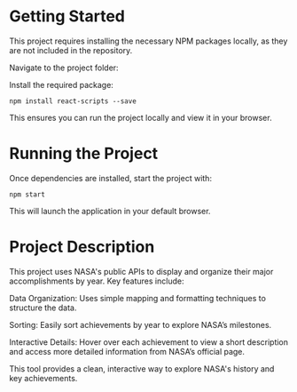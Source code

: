# Getting Started

This project requires installing the necessary NPM packages locally, as they are not included in the repository.

Navigate to the project folder:

Install the required package:

    npm install react-scripts --save


This ensures you can run the project locally and view it in your browser.

# Running the Project

Once dependencies are installed, start the project with:

    npm start


This will launch the application in your default browser.

# Project Description

This project uses NASA's public APIs to display and organize their major accomplishments by year. Key features include:

Data Organization: Uses simple mapping and formatting techniques to structure the data.

Sorting: Easily sort achievements by year to explore NASA’s milestones.

Interactive Details: Hover over each achievement to view a short description and access more detailed information from NASA’s official page.


This tool provides a clean, interactive way to explore NASA's history and key achievements.

